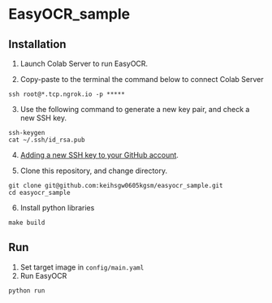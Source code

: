 # EasyOCR_sample

## Installation
1. Launch Colab Server to run EasyOCR.

2. Copy-paste to the terminal the command below to connect Colab Server

```
ssh root@*.tcp.ngrok.io -p *****
```

3. Use the following command to generate a new key pair, and check a new SSH key.
```
ssh-keygen
cat ~/.ssh/id_rsa.pub
```

4. [Adding a new SSH key to your GitHub account](https://docs.github.com/en/authentication/connecting-to-github-with-ssh/adding-a-new-ssh-key-to-your-github-account).

5. Clone this repository, and change directory.
```
git clone git@github.com:keihsgw0605kgsm/easyocr_sample.git
cd easyocr_sample
```

6. Install python libraries

```
make build
```

## Run
1. Set target image in `config/main.yaml`
2. Run EasyOCR
```
python run
```